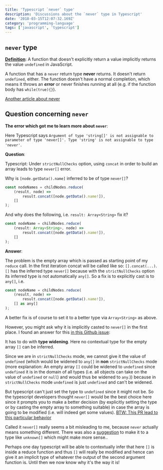 ```yaml
---
title: 'Typescript `never` type'
description: 'Discussions about the `never` type in Typescript'
date: '2018-03-15T12:07:32.169Z'
category: 'programming-language'
tags: ['javascript', 'typescript']
---
```


## `never` type

**[Definition](https://basarat.gitbooks.io/typescript/docs/types/never.html)**: A function that doesn't explicitly return a value implicitly returns the value `undefined` in JavaScript.

A function that has a `never` return type **never** returns. It doesn't return `undefined`, either. The function doesn't have a normal completion, which means it throws an ***error*** or never finishes running at all (e.g. if the function body has `while(true){}`).

[Another article about never](https://blog.mariusschulz.com/2016/11/18/typescript-2-0-the-never-type)

## Question concerning `never`

**The error which got me to learn more about `never`**:

Here Typescript says `Argument of type 'string[]' is not assignable to parameter of type 'never[]'. Type 'string' is not assignable to type 'never'`.

**Question**:

Typescript: Under `strictNullChecks` option, using `concat` in order to build an array leads to type `never[]` error.

Why is `[node.getData().name]` inferred to be of type `never[]`?

```js
const nodeNames = childNodes.reduce(
    (result, node) =>
        result.concat([node.getData().name!]),
    []
);
```

And why does the following, i.e. `result: Array<String>` fix it?

```js
const nodeName = childNodes.reduce(
    (result: Array<String>, node) =>
        result.concat([node.getData().name!]),
    []
);
```

**Answer**:

The problem is the empty array which is passed as starting point of my `reduce` call. In the first iteration concat will be called like so: `[].concat(...)`. `[]` has the inferred type `never[]` because with the `strictNullChecks` option its inferred type is not automatically `any[]`. So a fix is to explicitly cast is to `any[]`, i.e.

```js
const nodeName = childNodes.reduce(
    (result, node) =>
        result.concat([node.getData().name!]),
    [] as any[]
);
```

A better fix is of course to set it to a better type via `Array<String>` as above.

However, you might ask why it is implicitly casted to `never[]` in the first place. I found an answer for this [in this Github issue](https://github.com/Microsoft/TypeScript/issues/10479):

It has to do with **type widening**. Here no contextual type for the empty array `[]` can be inferred.

Since we are in `strictNullChecks` mode, we cannot give it the value of `undefined` (which would be widened to `any[]` in **non** `strictNullChecks` mode (more explanation: An empty array `[]` could be widened to `undefined` since `undefined` it is in the domain of all types (i.e. all objects can take on the value of `undefined` or `null`) and would thus be widened to `any`.)) because in `strictNullChecks` mode `undefined` is just `undefined` and can't be widened.

But typescript can't just set the type to `undefined` since it might not be. So the typescript developers thought `never[]` would be the best choice here since it prompts you to make a better decision (by explicitly setting the type or by casting the empty array to something suitable) in case the array is going to be modified (i.e. will indeed get some values). [BTW: This PR lead to this particular behavior](https://github.com/Microsoft/TypeScript/pull/8944)

Called it `never[]` really seems a bit misleading to me, because `never` actually means something different. There was also a [suggestion](https://github.com/Microsoft/TypeScript/pull/8944) to make it to a type like `unknown[]` which might make more sense..

Perhaps one day typescript will be able to contextually infer that here `[]` is inside a reduce function and thus `[]` will really be modified and hence can give it an implicit type of whatever the output of the second argument function is.
Until then we now know why it's the way it is!